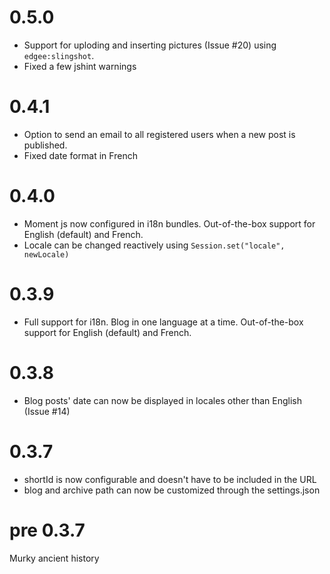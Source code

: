 
0.5.0
=====

* Support for uploding and inserting pictures (Issue #20) using `edgee:slingshot`.
* Fixed a few jshint warnings

0.4.1
=====

* Option to send an email to all registered users when a new post is published.
* Fixed date format in French

0.4.0
=====

* Moment js now configured in i18n bundles. Out-of-the-box support for English (default) and French.
* Locale can be changed reactively using `Session.set("locale", newLocale)`

0.3.9
=====

* Full support for i18n. Blog in one language at a time. Out-of-the-box support for English (default) and French.

0.3.8
=====

* Blog posts' date can now be displayed in locales other than English (Issue #14)

0.3.7
=====

* shortId is now configurable and doesn't have to be included in the URL
* blog and archive path can now be customized through the settings.json

pre 0.3.7
=========

Murky ancient history
